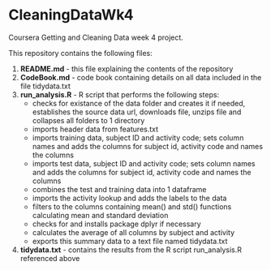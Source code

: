 # CleaningDataWk4
Coursera Getting and Cleaning Data week 4 project.

This repository contains the following files:

1. **README.md** - this file explaining the contents of the repository
2. **CodeBook.md** - code book containing details on all data included in the file tidydata.txt
3. **run_analysis.R** - R script that performs the following steps:
   - checks for existance of the data folder and creates it if needed, establishes the source data url, downloads file, unzips file and collapses all folders to 1 directory
   - imports header data from features.txt
   - imports training data, subject ID and activity code; sets column names and adds the columns for subject id, activity code and names the columns
   - imports test data, subject ID and activity code; sets column names and adds the columns for subject id, activity code and names the columns
   - combines the test and training data into 1 dataframe
   - imports the activity lookup and adds the labels to the data
   - filters to the columns containing mean() and std() functions calculating mean and standard deviation
   - checks for and installs package dplyr if necessary
   - calculates the average of all columns by subject and activity
   - exports this summary data to a text file named tidydata.txt
4. **tidydata.txt** - contains the results from the R script run_analysis.R referenced above

